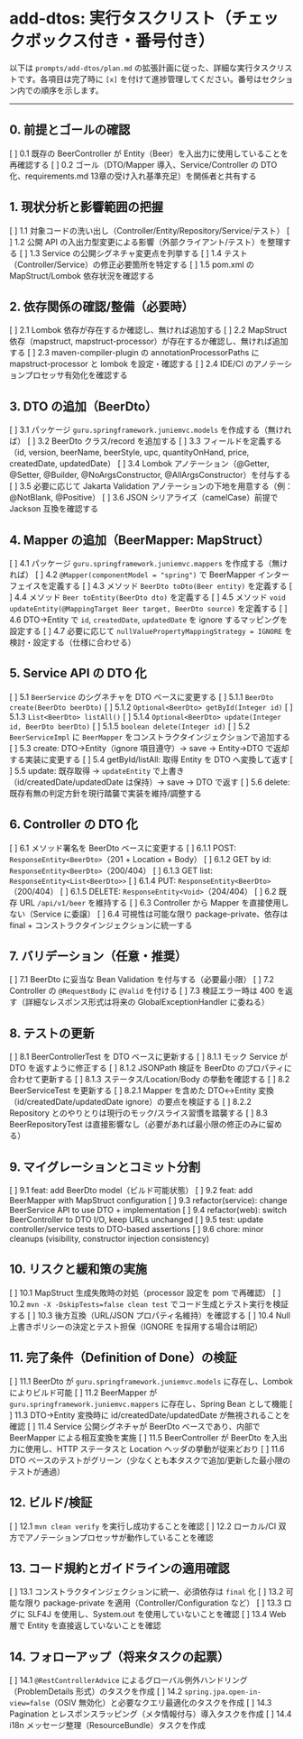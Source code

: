 # add-dtos: 実行タスクリスト（チェックボックス付き・番号付き）

以下は `prompts/add-dtos/plan.md` の拡張計画に従った、詳細な実行タスクリストです。各項目は完了時に `[x]` を付けて進捗管理してください。番号はセクション内での順序を示します。

---

## 0. 前提とゴールの確認
[ ] 0.1 既存の BeerController が Entity（Beer）を入出力に使用していることを再確認する
[ ] 0.2 ゴール（DTO/Mapper 導入、Service/Controller の DTO 化、requirements.md 13章の受け入れ基準充足）を関係者と共有する

## 1. 現状分析と影響範囲の把握
[ ] 1.1 対象コードの洗い出し（Controller/Entity/Repository/Service/テスト）
[ ] 1.2 公開 API の入出力型変更による影響（外部クライアント/テスト）を整理する
[ ] 1.3 Service の公開シグネチャ変更点を列挙する
[ ] 1.4 テスト（Controller/Service）の修正必要箇所を特定する
[ ] 1.5 pom.xml の MapStruct/Lombok 依存状況を確認する

## 2. 依存関係の確認/整備（必要時）
[ ] 2.1 Lombok 依存が存在するか確認し、無ければ追加する
[ ] 2.2 MapStruct 依存（mapstruct, mapstruct-processor）が存在するか確認し、無ければ追加する
[ ] 2.3 maven-compiler-plugin の annotationProcessorPaths に mapstruct-processor と lombok を設定・確認する
[ ] 2.4 IDE/CI のアノテーションプロセッサ有効化を確認する

## 3. DTO の追加（BeerDto）
[ ] 3.1 パッケージ `guru.springframework.juniemvc.models` を作成する（無ければ）
[ ] 3.2 BeerDto クラス/record を追加する
[ ] 3.3 フィールドを定義する（id, version, beerName, beerStyle, upc, quantityOnHand, price, createdDate, updatedDate）
[ ] 3.4 Lombok アノテーション（@Getter, @Setter, @Builder, @NoArgsConstructor, @AllArgsConstructor）を付与する
[ ] 3.5 必要に応じて Jakarta Validation アノテーションの下地を用意する（例：@NotBlank, @Positive）
[ ] 3.6 JSON シリアライズ（camelCase）前提で Jackson 互換を確認する

## 4. Mapper の追加（BeerMapper: MapStruct）
[ ] 4.1 パッケージ `guru.springframework.juniemvc.mappers` を作成する（無ければ）
[ ] 4.2 `@Mapper(componentModel = "spring")` で BeerMapper インターフェイスを定義する
[ ] 4.3 メソッド `BeerDto toDto(Beer entity)` を定義する
[ ] 4.4 メソッド `Beer toEntity(BeerDto dto)` を定義する
[ ] 4.5 メソッド `void updateEntity(@MappingTarget Beer target, BeerDto source)` を定義する
[ ] 4.6 DTO→Entity で `id`, `createdDate`, `updatedDate` を ignore するマッピングを設定する
[ ] 4.7 必要に応じて `nullValuePropertyMappingStrategy = IGNORE` を検討・設定する（仕様に合わせる）

## 5. Service API の DTO 化
[ ] 5.1 `BeerService` のシグネチャを DTO ベースに変更する
  [ ] 5.1.1 `BeerDto create(BeerDto beerDto)`
  [ ] 5.1.2 `Optional<BeerDto> getById(Integer id)`
  [ ] 5.1.3 `List<BeerDto> listAll()`
  [ ] 5.1.4 `Optional<BeerDto> update(Integer id, BeerDto beerDto)`
  [ ] 5.1.5 `boolean delete(Integer id)`
[ ] 5.2 `BeerServiceImpl` に `BeerMapper` をコンストラクタインジェクションで追加する
[ ] 5.3 create: DTO→Entity（ignore 項目遵守）→ save → Entity→DTO で返却する実装に変更する
[ ] 5.4 getById/listAll: 取得 Entity を DTO へ変換して返す
[ ] 5.5 update: 既存取得 → `updateEntity` で上書き（id/createdDate/updatedDate は保持）→ save → DTO で返す
[ ] 5.6 delete: 既存有無の判定方針を現行踏襲で実装を維持/調整する

## 6. Controller の DTO 化
[ ] 6.1 メソッド署名を BeerDto ベースに変更する
  [ ] 6.1.1 POST: `ResponseEntity<BeerDto>`（201 + Location + Body）
  [ ] 6.1.2 GET by id: `ResponseEntity<BeerDto>`（200/404）
  [ ] 6.1.3 GET list: `ResponseEntity<List<BeerDto>>`
  [ ] 6.1.4 PUT: `ResponseEntity<BeerDto>`（200/404）
  [ ] 6.1.5 DELETE: `ResponseEntity<Void>`（204/404）
[ ] 6.2 既存 URL `/api/v1/beer` を維持する
[ ] 6.3 Controller から Mapper を直接使用しない（Service に委譲）
[ ] 6.4 可視性は可能な限り package-private、依存は final + コンストラクタインジェクションに統一する

## 7. バリデーション（任意・推奨）
[ ] 7.1 BeerDto に妥当な Bean Validation を付与する（必要最小限）
[ ] 7.2 Controller の `@RequestBody` に `@Valid` を付ける
[ ] 7.3 検証エラー時は 400 を返す（詳細なレスポンス形式は将来の GlobalExceptionHandler に委ねる）

## 8. テストの更新
[ ] 8.1 BeerControllerTest を DTO ベースに更新する
  [ ] 8.1.1 モック Service が DTO を返すように修正する
  [ ] 8.1.2 JSONPath 検証を BeerDto のプロパティに合わせて更新する
  [ ] 8.1.3 ステータス/Location/Body の挙動を確認する
[ ] 8.2 BeerServiceTest を更新する
  [ ] 8.2.1 Mapper を含めた DTO↔Entity 変換（id/createdDate/updatedDate ignore）の要点を検証する
  [ ] 8.2.2 Repository とのやりとりは現行のモック/スライス習慣を踏襲する
[ ] 8.3 BeerRepositoryTest は直接影響なし（必要があれば最小限の修正のみに留める）

## 9. マイグレーションとコミット分割
[ ] 9.1 feat: add BeerDto model（ビルド可能状態）
[ ] 9.2 feat: add BeerMapper with MapStruct configuration
[ ] 9.3 refactor(service): change BeerService API to use DTO + implementation
[ ] 9.4 refactor(web): switch BeerController to DTO I/O, keep URLs unchanged
[ ] 9.5 test: update controller/service tests to DTO-based assertions
[ ] 9.6 chore: minor cleanups (visibility, constructor injection consistency)

## 10. リスクと緩和策の実施
[ ] 10.1 MapStruct 生成失敗時の対処（processor 設定を pom で再確認）
[ ] 10.2 `mvn -X -DskipTests=false clean test` でコード生成とテスト実行を検証する
[ ] 10.3 後方互換（URL/JSON プロパティ名維持）を確認する
[ ] 10.4 Null 上書きポリシーの決定とテスト担保（IGNORE を採用する場合は明記）

## 11. 完了条件（Definition of Done）の検証
[ ] 11.1 BeerDto が `guru.springframework.juniemvc.models` に存在し、Lombok によりビルド可能
[ ] 11.2 BeerMapper が `guru.springframework.juniemvc.mappers` に存在し、Spring Bean として機能
[ ] 11.3 DTO→Entity 変換時に id/createdDate/updatedDate が無視されることを確認
[ ] 11.4 Service 公開シグネチャが BeerDto ベースであり、内部で BeerMapper による相互変換を実施
[ ] 11.5 BeerController が BeerDto を入出力に使用し、HTTP ステータスと Location ヘッダの挙動が従来どおり
[ ] 11.6 DTO ベースのテストがグリーン（少なくとも本タスクで追加/更新した最小限のテストが通過）

## 12. ビルド/検証
[ ] 12.1 `mvn clean verify` を実行し成功することを確認
[ ] 12.2 ローカル/CI 双方でアノテーションプロセッサが動作していることを確認

## 13. コード規約とガイドラインの適用確認
[ ] 13.1 コンストラクタインジェクションに統一、必須依存は `final` 化
[ ] 13.2 可能な限り package-private を適用（Controller/Configuration など）
[ ] 13.3 ログに SLF4J を使用し、System.out を使用していないことを確認
[ ] 13.4 Web 層で Entity を直接返していないことを確認

## 14. フォローアップ（将来タスクの起票）
[ ] 14.1 `@RestControllerAdvice` によるグローバル例外ハンドリング（ProblemDetails 形式）のタスクを作成
[ ] 14.2 `spring.jpa.open-in-view=false`（OSIV 無効化）と必要なクエリ最適化のタスクを作成
[ ] 14.3 Pagination とレスポンスラッピング（メタ情報付与）導入タスクを作成
[ ] 14.4 i18n メッセージ整理（ResourceBundle）タスクを作成
